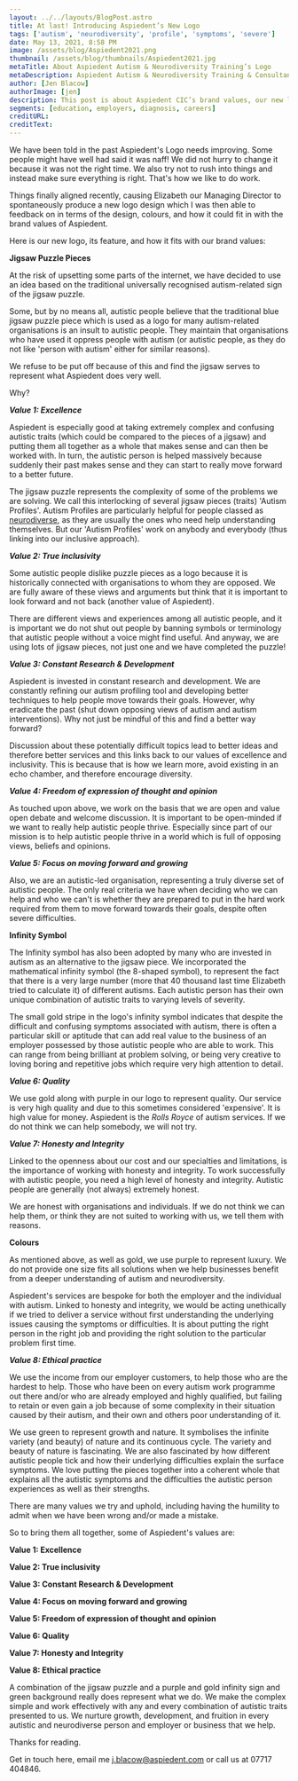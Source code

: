 ```yaml
---
layout: ../../layouts/BlogPost.astro
title: At last! Introducing Aspiedent’s New Logo
tags: ['autism', 'neurodiversity', 'profile', 'symptoms', 'severe']
date: May 13, 2021, 8:58 PM
image: /assets/blog/Aspiedent2021.png
thumbnail: /assets/blog/thumbnails/Aspiedent2021.jpg
metaTitle: About Aspiedent Autism & Neurodiversity Training’s Logo
metaDescription: Aspiedent Autism & Neurodiversity Training & Consultancy’s brand values include excellence, honesty and integrity and moving forwards.
author: [Jen Blacow]
authorImage: [jen]
description: This post is about Aspiedent CIC’s brand values, our new logo and how the two connect. Aspiedent’s values include excellence, freedom of expression of thought and opinion, and a focus on moving forward and growing.
segments: [education, employers, diagnosis, careers]
creditURL: 
creditText: 
---
```

We have been told in the past Aspiedent's Logo needs improving. Some
people might have well had said it was naff! We did not hurry to change
it because it was not the right time. We also try not to rush into
things and instead make sure everything is right. That's how we like to
do work.

Things finally aligned recently, causing Elizabeth our Managing Director
to spontaneously produce a new logo design which I was then able to
feedback on in terms of the design, colours, and how it could fit in
with the brand values of Aspiedent.

Here is our new logo, its feature, and how it fits with our brand
values:

**Jigsaw Puzzle Pieces**

At the risk of upsetting some parts of the internet, we have decided to
use an idea based on the traditional universally recognised
autism-related sign of the jigsaw puzzle.

Some, but by no means all, autistic people believe that the traditional
blue jigsaw puzzle piece which is used as a logo for many autism-related
organisations is an insult to autistic people. They maintain that
organisations who have used it oppress people with autism (or autistic
people, as they do not like 'person with autism' either for similar
reasons).

We refuse to be put off because of this and find the jigsaw serves to
represent what Aspiedent does very well. 

Why?

***Value 1: Excellence***

Aspiedent is especially good at taking extremely complex and confusing
autistic traits (which could be compared to the pieces of a jigsaw) and
putting them all together as a whole that makes sense and can then be
worked with. In turn, the autistic person is helped massively because
suddenly their past makes sense and they can start to really move
forward to a better future.

The jigsaw puzzle represents the complexity of some of the problems we
are solving. We call this interlocking of several jigsaw pieces (traits)
'Autism Profiles'. Autism Profiles are particularly helpful for people
classed as
[neurodiverse](https://aspiedent.com/index.php/autism-information/neurodiversity),
as they are usually the ones who need help understanding themselves. But
our 'Autism Profiles' work on anybody and everybody (thus linking into
our inclusive approach).

***Value 2: True inclusivity***

Some autistic people dislike puzzle pieces as a logo because it is
historically connected with organisations to whom they are opposed. We
are fully aware of these views and arguments but think that it is
important to look forward and not back (another value of Aspiedent).

There are different views and experiences among all autistic people, and
it is important we do not shut out people by banning symbols or
terminology that autistic people without a voice might find useful. And
anyway, we are using lots of jigsaw pieces, not just one and we have
completed the puzzle!

***Value 3: Constant Research & Development***

Aspiedent is invested in constant research and development. We are
constantly refining our autism profiling tool and developing better
techniques to help people move towards their goals. However, why
eradicate the past (shut down opposing views of autism and autism
interventions). Why not just be mindful of this and find a better way
forward?

Discussion about these potentially difficult topics lead to better ideas
and therefore better services and this links back to our values of
excellence and inclusivity. This is because that is how we learn more,
avoid existing in an echo chamber, and therefore encourage diversity.

***Value 4: Freedom of expression of thought and opinion***

As touched upon above, we work on the basis that we are open and value
open debate and welcome discussion. It is important to be open-minded if
we want to really help autistic people thrive. Especially since part of
our mission is to help autistic people thrive in a world which is full
of opposing views, beliefs and opinions.

***Value 5: Focus on moving forward and growing***

Also, we are an autistic-led organisation, representing a truly diverse
set of autistic people. The only real criteria we have when deciding who
we can help and who we can't is whether they are prepared to put in the
hard work required from them to move forward towards their goals,
despite often severe difficulties.

**Infinity Symbol**

The Infinity symbol has also been adopted by many who are invested in
autism as an alternative to the jigsaw piece. We incorporated the
mathematical infinity symbol (the 8-shaped symbol), to represent the
fact that there is a very large number (more that 40 thousand last time
Elizabeth tried to calculate it) of different autisms. Each autistic
person has their own unique combination of autistic traits to varying
levels of severity.

The small gold stripe in the logo's infinity symbol indicates that
despite the difficult and confusing symptoms associated with autism,
there is often a particular skill or aptitude that can add real value to
the business of an employer possessed by those autistic people who are
able to work. This can range from being brilliant at problem solving, or
being very creative to loving boring and repetitive jobs which require
very high attention to detail.

***Value 6: Quality***

We use gold along with purple in our logo to represent quality. Our
service is very high quality and due to this sometimes considered
'expensive'. It is high value for money. Aspiedent is the *Rolls Royce*
of autism services. If we do not think we can help somebody, we will not
try.

***Value 7: Honesty and Integrity***

Linked to the openness about our cost and our specialties and
limitations, is the importance of working with honesty and integrity. To
work successfully with autistic people, you need a high level of honesty
and integrity. Autistic people are generally (not always) extremely
honest.

We are honest with organisations and individuals. If we do not think we
can help them, or think they are not suited to working with us, we tell
them with reasons.

**Colours**

As mentioned above, as well as gold, we use purple to represent luxury.
We do not provide one size fits all solutions when we help businesses
benefit from a deeper understanding of autism and neurodiversity.

Aspiedent's services are bespoke for both the employer and the
individual with autism. Linked to honesty and integrity, we would be
acting unethically if we tried to deliver a service without first
understanding the underlying issues causing the symptoms or
difficulties. It is about putting the right person in the right job and
providing the right solution to the particular problem first time.

***Value 8: Ethical practice***

We use the income from our employer customers, to help those who are the
hardest to help. Those who have been on every autism work programme out
there and/or who are already employed and highly qualified, but failing
to retain or even gain a job because of some complexity in their
situation caused by their autism, and their own and others poor
understanding of it.

We use green to represent growth and nature. It symbolises the infinite
variety (and beauty) of nature and its continuous cycle. The variety and
beauty of nature is fascinating. We are also fascinated by how different
autistic people tick and how their underlying difficulties explain the
surface symptoms. We love putting the pieces together into a coherent
whole that explains all the autistic symptoms and the difficulties the
autistic person experiences as well as their strengths. 

There are many values we try and uphold, including having the humility
to admit when we have been wrong and/or made a mistake.

So to bring them all together, some of Aspiedent's values are:

**Value 1: Excellence**

**Value 2: True inclusivity**

**Value 3: Constant Research & Development**

**Value 4: Focus on moving forward and growing**

**Value 5: Freedom of expression of thought and opinion**

**Value 6: Quality**

**Value 7: Honesty and Integrity**

**Value 8: Ethical practice**

A combination of the jigsaw puzzle and a purple and gold infinity sign
and green background really does represent what we do. We make the
complex simple and work effectively with any and every combination of
autistic traits presented to us. We nurture growth, development, and
fruition in every autistic and neurodiverse person and employer or
business that we help. 

Thanks for reading.

Get in touch here, email me <j.blacow@aspiedent.com> or call us at 07717
404846.
